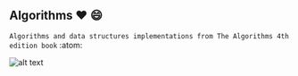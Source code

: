 ## Algorithms :heart: :smile:
`Algorithms and data structures implementations from The Algorithms 4th edition book` :atom:

![alt text](https://www.technocrazed.com/wp-content/uploads/2015/12/Brick-wallaper-For-Background-28.jpg)
